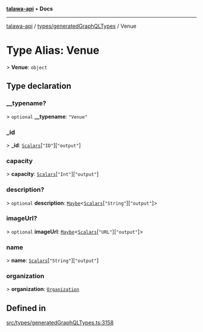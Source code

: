 [**talawa-api**](../../../README.md) • **Docs**

***

[talawa-api](../../../modules.md) / [types/generatedGraphQLTypes](../README.md) / Venue

# Type Alias: Venue

\> **Venue**: `object`

## Type declaration

### \_\_typename?

\> `optional` **\_\_typename**: `"Venue"`

### \_id

\> **\_id**: [`Scalars`](Scalars.md)\[`"ID"`\]\[`"output"`\]

### capacity

\> **capacity**: [`Scalars`](Scalars.md)\[`"Int"`\]\[`"output"`\]

### description?

\> `optional` **description**: [`Maybe`](Maybe.md)\<[`Scalars`](Scalars.md)\[`"String"`\]\[`"output"`\]\>

### imageUrl?

\> `optional` **imageUrl**: [`Maybe`](Maybe.md)\<[`Scalars`](Scalars.md)\[`"URL"`\]\[`"output"`\]\>

### name

\> **name**: [`Scalars`](Scalars.md)\[`"String"`\]\[`"output"`\]

### organization

\> **organization**: [`Organization`](Organization.md)

## Defined in

[src/types/generatedGraphQLTypes.ts:3158](https://github.com/PalisadoesFoundation/talawa-api/blob/a87b45a1c490c996c3a8a52e117ecbaa4742ef49/src/types/generatedGraphQLTypes.ts#L3158)
